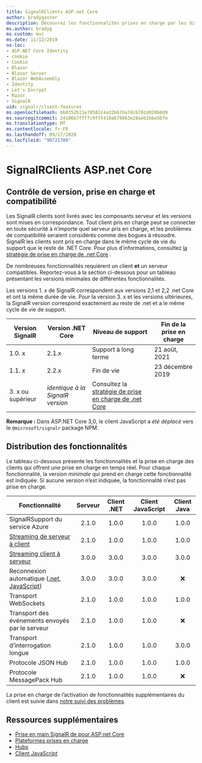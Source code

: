 ```yaml
---
title: SignalRClients ASP.net Core
author: bradygaster
description: Découvrez les fonctionnalités prises en charge par les différents SignalR clients ASP.net core.
ms.author: bradyg
ms.custom: mvc
ms.date: 11/12/2019
no-loc:
- ASP.NET Core Identity
- cookie
- Cookie
- Blazor
- Blazor Server
- Blazor WebAssembly
- Identity
- Let's Encrypt
- Razor
- SignalR
uid: signalr/client-features
ms.openlocfilehash: bb8352b11e78582c4a32b67da7dcb701d020b0d9
ms.sourcegitcommit: 24106b7ffffc9fff410a679863e28aeb2bbe5b7e
ms.translationtype: MT
ms.contentlocale: fr-FR
ms.lasthandoff: 09/17/2020
ms.locfileid: "90721708"
---
```

# <a name="aspnet-core-no-locsignalr-clients"></a>SignalRClients ASP.net Core

## <a name="versioning-support-and-compatibility"></a>Contrôle de version, prise en charge et compatibilité

Les SignalR clients sont livrés avec les composants serveur et les versions sont mises en correspondance. Tout client pris en charge peut se connecter en toute sécurité à n’importe quel serveur pris en charge, et les problèmes de compatibilité seraient considérés comme des bogues à résoudre. SignalR les clients sont pris en charge dans le même cycle de vie du support que le reste de .NET Core. Pour plus d’informations, consultez [la stratégie de prise en charge de .net Core](https://dotnet.microsoft.com/platform/support/policy/dotnet-core) .

De nombreuses fonctionnalités requièrent un client **et** un serveur compatibles. Reportez-vous à la section ci-dessous pour un tableau présentant les versions minimales de différentes fonctionnalités.

Les versions 1. x de SignalR correspondent aux versions 2,1 et 2,2 .net Core et ont la même durée de vie. Pour la version 3. x et les versions ultérieures, la SignalR version correspond exactement au reste de .net et a le même cycle de vie de support.

| Version SignalR | Version .NET Core | Niveau de support | Fin de la prise en charge |
| - | - | - | - |
| 1.0. x | 2.1.x | Support à long terme | 21 août, 2021 |
| 1.1. x | 2.2.x | Fin de vie | 23 décembre 2019 |
| 3. x ou supérieur | *identique à la SignalR version* | Consultez la [stratégie de prise en charge de .net Core](https://dotnet.microsoft.com/platform/support/policy/dotnet-core) |

**Remarque :** Dans ASP.NET Core 3,0, le client JavaScript a *été déplacé* vers le `@microsoft/signalr` package NPM.

## <a name="feature-distribution"></a>Distribution des fonctionnalités

Le tableau ci-dessous présente les fonctionnalités et la prise en charge des clients qui offrent une prise en charge en temps réel. Pour chaque fonctionnalité, la version *minimale* qui prend en charge cette fonctionnalité est indiquée. Si aucune version n’est indiquée, la fonctionnalité n’est pas prise en charge.

| Fonctionnalité | Serveur | Client .NET | Client JavaScript | Client Java |
| ---- | :-: | :-: | :-: | :-: |
| SignalRSupport du service Azure |2.1.0|1.0.0|1.0.0|1.0.0|
| [Streaming de serveur à client](xref:signalr/streaming)          |2.1.0|1.0.0|1.0.0|1.0.0|
| [Streaming client à serveur](xref:signalr/streaming)          |3.0.0|3.0.0|3.0.0|3.0.0|
| Reconnexion automatique ([.net](./dotnet-client.md?tabs=visual-studio&view=aspnetcore-3.0#handle-lost-connection), [JavaScript](./javascript-client.md?view=aspnetcore-3.0#reconnect-clients))          |3.0.0|3.0.0|3.0.0|❌|
| Transport WebSockets |2.1.0|1.0.0|1.0.0|1.0.0|
| Transport des événements envoyés par le serveur |2.1.0|1.0.0|1.0.0|❌|
| Transport d’interrogation longue |2.1.0|1.0.0|1.0.0|3.0.0|
| Protocole JSON Hub |2.1.0|1.0.0|1.0.0|1.0.0|
| Protocole MessagePack Hub |2.1.0|1.0.0|1.0.0|❌|

La prise en charge de l’activation de fonctionnalités supplémentaires du client est suivie dans [notre suivi des problèmes](https://github.com/dotnet/AspNetCore/issues).

## <a name="additional-resources"></a>Ressources supplémentaires

* [Prise en main SignalR de pour ASP.net Core](xref:tutorials/signalr)
* [Plateformes prises en charge](xref:signalr/supported-platforms)
* [Hubs](xref:signalr/hubs)
* [Client JavaScript](xref:signalr/javascript-client)